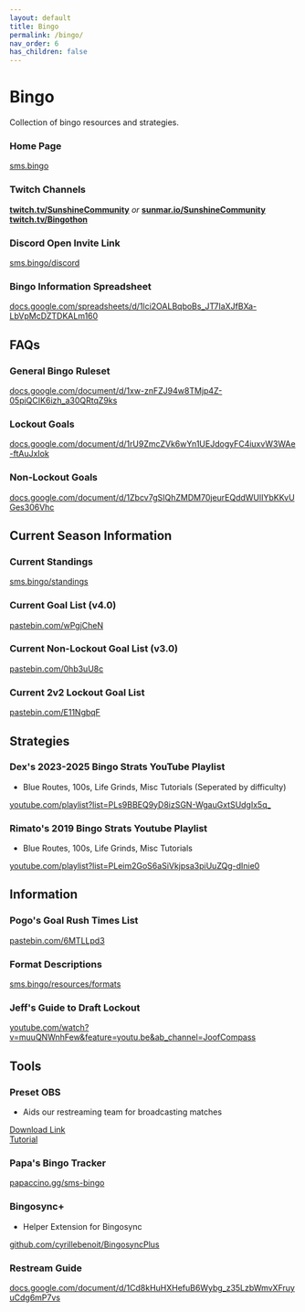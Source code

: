 ```yaml
---
layout: default
title: Bingo
permalink: /bingo/
nav_order: 6
has_children: false
---
```

# Bingo

Collection of bingo resources and strategies.  

### Home Page 
[sms.bingo](https://sms.bingo)

### Twitch Channels
[**twitch.tv/SunshineCommunity**](https://twitch.tv/SunshineCommunity) *or* [**sunmar.io/SunshineCommunity**](https://sunmar.io/SunshineCommunity)   
[**twitch.tv/Bingothon**](https://twitch.tv/bingothon)

### Discord Open Invite Link
[sms.bingo/discord](https://sms.bingo/discord)  

### Bingo Information Spreadsheet 
[docs.google.com/spreadsheets/d/1lci2OALBqboBs_JT7IaXJfBXa-LbVpMcDZTDKALm160](https://docs.google.com/spreadsheets/d/1lci2OALBqboBs_JT7IaXJfBXa-LbVpMcDZTDKALm160/edit?usp=sharing)

## FAQs

### General Bingo Ruleset
[docs.google.com/document/d/1xw-znFZJ94w8TMjp4Z-05piQCIK6izh_a30QRtqZ9ks](https://docs.google.com/document/d/1xw-znFZJ94w8TMjp4Z-05piQCIK6izh_a30QRtqZ9ks/edit)

### Lockout Goals 
[docs.google.com/document/d/1rU9ZmcZVk6wYn1UEJdogyFC4iuxvW3WAe-ftAuJxIok](https://docs.google.com/document/d/1rU9ZmcZVk6wYn1UEJdogyFC4iuxvW3WAe-ftAuJxIok/edit)

### Non-Lockout Goals 
[docs.google.com/document/d/1Zbcv7gSIQhZMDM70jeurEQddWUlIYbKKvUGes306Vhc](https://docs.google.com/document/d/1Zbcv7gSIQhZMDM70jeurEQddWUlIYbKKvUGes306Vhc/edit?tab=t.0)

## Current Season Information 

### Current Standings 
[sms.bingo/standings](https://sms.bingo/standings)

### Current Goal List (v4.0)
[pastebin.com/wPgjCheN](https://pastebin.com/wPgjCheN)

### Current Non-Lockout Goal List (v3.0)
[pastebin.com/0hb3uU8c](https://pastebin.com/0hb3uU8c)

### Current 2v2 Lockout Goal List
[pastebin.com/E11NgbqF](https://pastebin.com/E11NgbqF)

## Strategies 

### Dex's 2023-2025 Bingo Strats YouTube Playlist
- Blue Routes, 100s, Life Grinds, Misc Tutorials (Seperated by difficulty)

[youtube.com/playlist?list=PLs9BBEQ9yD8izSGN-WgauGxtSUdgIx5q_](https://youtube.com/playlist?list=PLs9BBEQ9yD8izSGN-WgauGxtSUdgIx5q_)

### Rimato's 2019 Bingo Strats Youtube Playlist 
- Blue Routes, 100s, Life Grinds, Misc Tutorials

[youtube.com/playlist?list=PLeim2GoS6aSiVkjpsa3piUuZQg-dInie0](https://www.youtube.com/playlist?list=PLeim2GoS6aSiVkjpsa3piUuZQg-dInie0)

## Information

### Pogo's Goal Rush Times List
[pastebin.com/6MTLLpd3](https://pastebin.com/6MTLLpd3)

### Format Descriptions
[sms.bingo/resources/formats](https://sms.bingo/resources/formats)

### Jeff's Guide to Draft Lockout
[youtube.com/watch?v=muuQNWnhFew&feature=youtu.be&ab_channel=JoofCompass](https://www.youtube.com/watch?v=muuQNWnhFew&feature=youtu.be&ab_channel=JoofCompass)

## Tools 

### Preset OBS
- Aids our restreaming team for broadcasting matches

[Download Link](https://drive.google.com/drive/folders/13YuW5nE9uTIB7TDods_GaVqCQV_-QVKx)  
[Tutorial](https://docs.google.com/document/d/1mtHsv0KpHmMgdtcl_E9IUOG689_0PxewpVFeR7JQA14/edit?tab=t.0)  

### Papa's Bingo Tracker
[papaccino.gg/sms-bingo](https://papaccino.gg/sms-bingo)

### Bingosync+ 
- Helper Extension for Bingosync

[github.com/cyrillebenoit/BingosyncPlus](https://github.com/cyrillebenoit/BingosyncPlus)

### Restream Guide
[docs.google.com/document/d/1Cd8kHuHXHefuB6Wybg_z35LzbWmvXFruyuCdg6mP7vs](https://docs.google.com/document/d/1Cd8kHuHXHefuB6Wybg_z35LzbWmvXFruyuCdg6mP7vs)

